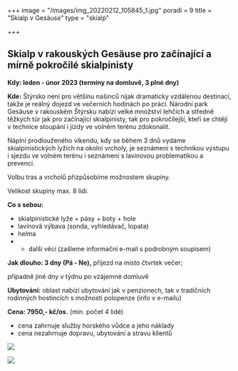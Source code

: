 +++
image = "/images/img_20220212_105845_1.jpg"
poradi = 9
title = "Skialp v Gesäuse"
type = "skialp"

+++
## **Skialp v rakouských Gesäuse pro začínající a mírně pokročilé skialpinisty**

**Kdy: leden - únor 2023 (termíny na domluvě, 3 plné dny)**

**Kde:** Štýrsko není pro většinu našinců nijak dramaticky vzdálenou destinací, takže je reálný dojezd ve večerních hodinách po práci. Národní park Gesäuse v rakouském Štýrsku nabízí velké množství lehčích a středně těžkých túr jak pro začínající skialpinisty, tak pro pokročilejší, kteří se chtějí v technice stoupání i jízdy ve volném terénu zdokonalit.

Náplní prodlouženého víkendu, kdy se během 3 dnů vydáme skialpinistických lyžích na okolní vrcholy,  je seznámení s technikou výstupu i sjezdu ve volném terénu i seznámení s lavinovou problematikou a prevencí.

Volbu tras a vrcholů přizpůsobíme možnostem skupiny.

Velikost skupiny max. 8 lidí.

**Co s sebou:**

* skialpinistické lyže + pásy + boty + hole
* lavinová výbava (sonda, vyhledávač, lopata)
* helma
* 
  * další věci (zašleme informační e-mail s podrobným soupisem)

**Jak dlouho: 3 dny (Pá - Ne),** příjezd na místo čtvrtek večer;

případně jiné dny v týdnu po vzájemné domluvě

**Ubytování:** oblast nabízí ubytování jak v penzionech, tak v tradičních rodinných hostincích s možností polopenze (info v e-mailu)

**Cena:** **7950,- kč/os.** (min. počet 4 lidé)

* cena zahrnuje služby horského vůdce a jeho náklady
* cena nezahrnuje dopravu, ubytování a stravu klientů

![](/images/img_20220212_073526_3.jpg)

![](/images/img_20220212_123418_5.jpg)